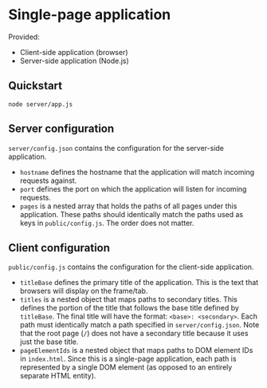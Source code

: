 # Single-page application

Provided:
- Client-side application (browser)
- Server-side application (Node.js)

## Quickstart

```
node server/app.js
```

## Server configuration

`server/config.json` contains the configuration for the server-side application.

- `hostname` defines the hostname that the application will match incoming
requests against.
- `port` defines the port on which the application will listen for incoming
requests.
- `pages` is a nested array that holds the paths of all pages under this
application. These paths should identically match the paths used as keys in
`public/config.js`. The order does not matter.

## Client configuration

`public/config.js` contains the configuration for the client-side application.

- `titleBase` defines the primary title of the application. This is the text
that browsers will display on the frame/tab.
- `titles` is a nested object that maps paths to secondary titles. This defines
the portion of the title that follows the base title defined by `titleBase`. The
final title will have the format: `<base>: <secondary>`. Each path must
identically match a path specified in `server/config.json`. Note that the root
page (`/`) does not have a secondary title because it uses just the base title.
- `pageElementIds` is a nested object that maps paths to DOM element IDs in
`index.html`. Since this is a single-page application, each path is represented
by a single DOM element (as opposed to an entirely separate HTML entity).
